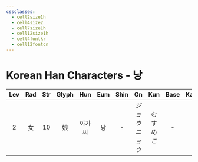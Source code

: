```yaml
---
cssclasses:
  - cell2size1h
  - cell4size2
  - cell7size1h
  - cell12size1h
  - cell4fontkr
  - cell12fontcn
---
```


# Korean Han Characters - 낭

| Lev | Rad | Str | Glyph | Hun | Eum | Shin |       On       |    Kun     | Base | Kana | Simp |  Man  |  Can   | Viet  |
| :-: | :-: | :-: | :---: | :-: | :-: | :--: | :------------: | :--------: | :--: | :--: | :--: | :---: | :----: | :---: |
|  2  |  女  | 10  |   娘   | 아가씨 |  낭  |  -   | *ジョウ*<br>*ニョウ* | むすめ<br>*こ* |  -   |  -   |  -   | niáng | noeng4 | nương |
